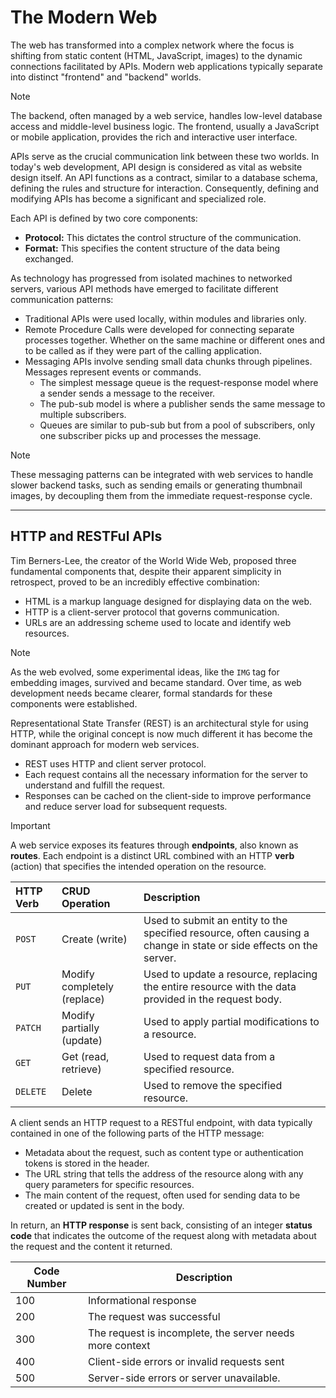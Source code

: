 # The Modern Web

The web has transformed into a complex network where the focus is shifting from static content (HTML, JavaScript, images) to the dynamic connections facilitated by APIs. Modern web applications typically separate into distinct "frontend" and "backend" worlds.

> [!NOTE]
> The backend, often managed by a web service, handles low-level database access and middle-level business logic. The frontend, usually a JavaScript or mobile application, provides the rich and interactive user interface.

APIs serve as the crucial communication link between these two worlds. In today's web development, API design is considered as vital as website design itself. An API functions as a contract, similar to a database schema, defining the rules and structure for interaction. Consequently, defining and modifying APIs has become a significant and specialized role.

Each API is defined by two core components:

- **Protocol:** This dictates the control structure of the communication.
- **Format:** This specifies the content structure of the data being exchanged.

As technology has progressed from isolated machines to networked servers, various API methods have emerged to facilitate different communication patterns:

- Traditional APIs were used locally, within modules and libraries only.
- Remote Procedure Calls were developed for connecting separate processes together. Whether on the same machine or different ones and to be called as if they were part of the calling application.
- Messaging APIs involve sending small data chunks through pipelines. Messages represent events or commands.
  - The simplest message queue is the request-response model where a sender sends a message to the receiver.
  - The pub-sub model is where a publisher sends the same message to multiple subscribers.
  - Queues are similar to pub-sub but from a pool of subscribers, only one subscriber picks up and processes the message.

> [!NOTE]
> These messaging patterns can be integrated with web services to handle slower backend tasks, such as sending emails or generating thumbnail images, by decoupling them from the immediate request-response cycle.

---

## HTTP and RESTFul APIs

Tim Berners-Lee, the creator of the World Wide Web, proposed three fundamental components that, despite their apparent simplicity in retrospect, proved to be an incredibly effective combination:

- HTML is a markup language designed for displaying data on the web.
- HTTP is a client-server protocol that governs communication.
- URLs are an addressing scheme used to locate and identify web resources.

> [!NOTE]
> As the web evolved, some experimental ideas, like the `IMG` tag for embedding images, survived and became standard. Over time, as web development needs became clearer, formal standards for these components were established.

Representational State Transfer (REST) is an architectural style for using HTTP, while the original concept is now much different it has become the dominant approach for modern web services.

- REST uses HTTP and client server protocol.
- Each request contains all the necessary information for the server to understand and fulfill the request.
- Responses can be cached on the client-side to improve performance and reduce server load for subsequent requests.

> [!IMPORTANT]
> A web service exposes its features through **endpoints**, also known as **routes**. Each endpoint is a distinct URL combined with an HTTP **verb** (action) that specifies the intended operation on the resource.

| HTTP Verb | CRUD Operation              | Description                                                                                                        |
| :-------- | :-------------------------- | :----------------------------------------------------------------------------------------------------------------- |
| `POST`    | Create (write)              | Used to submit an entity to the specified resource, often causing a change in state or side effects on the server. |
| `PUT`     | Modify completely (replace) | Used to update a resource, replacing the entire resource with the data provided in the request body.               |
| `PATCH`   | Modify partially (update)   | Used to apply partial modifications to a resource.                                                                 |
| `GET`     | Get (read, retrieve)        | Used to request data from a specified resource.                                                                    |
| `DELETE`  | Delete                      | Used to remove the specified resource.                                                                             |

A client sends an HTTP request to a RESTful endpoint, with data typically contained in one of the following parts of the HTTP message:

- Metadata about the request, such as content type or authentication tokens is stored in the header.
- The URL string that tells the address of the resource along with any query parameters for specific resources.
- The main content of the request, often used for sending data to be created or updated is sent in the body.

In return, an **HTTP response** is sent back, consisting of an integer **status code** that indicates the outcome of the request along with metadata about the request and the content it returned.

| Code Number | Description                                              |
| ----------- | -------------------------------------------------------- |
| 100         | Informational response                                   |
| 200         | The request was successful                               |
| 300         | The request is incomplete, the server needs more context |
| 400         | Client-side errors or invalid requests sent              |
| 500         | Server-side errors or server unavailable.                |
